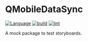 # QMobileDataSync

[![Language][swift-shield]][swift-url]
[![build][build-shield]][build-url]
[![lint][lint-shield]][lint-url]

A mock package to test storyboards.

<!-- MARKDOWN LINKS & IMAGES -->
<!-- https://www.markdownguide.org/basic-syntax/#reference-style-links -->
[swift-shield]: http://img.shields.io/badge/language-swift-orange.svg?style=flat
[swift-url]: https://developer.apple.com/swift/
[build-shield]: https://github.com/4d-for-ios/QMobileDataSync/workflows/Build/badge.svg
[build-url]: https://github.com/4d-for-ios/QMobileDataSync/actions?workflow=Build
[lint-shield]: https://github.com/4d-for-ios/QMobileDataSync/workflows/Lint/badge.svg
[lint-url]: https://github.com/4d-for-ios/QMobileDataSync/actions?workflow=Lint
